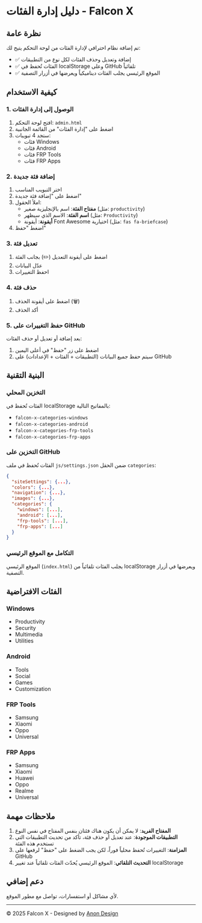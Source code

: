 # دليل إدارة الفئات - Falcon X

## نظرة عامة
تم إضافة نظام احترافي لإدارة الفئات من لوحة التحكم يتيح لك:
- ✅ إضافة وتعديل وحذف الفئات لكل نوع من التطبيقات
- ✅ الفئات تُحفظ في localStorage وعلى GitHub تلقائياً
- ✅ الموقع الرئيسي يجلب الفئات ديناميكياً ويعرضها في أزرار التصفية

## كيفية الاستخدام

### 1. الوصول إلى إدارة الفئات
1. افتح لوحة التحكم: `admin.html`
2. اضغط على "إدارة الفئات" من القائمة الجانبية
3. ستجد 4 تبويبات:
   - فئات Windows
   - فئات Android
   - فئات FRP Tools
   - فئات FRP Apps

### 2. إضافة فئة جديدة
1. اختر التبويب المناسب
2. اضغط على "إضافة فئة جديدة"
3. املأ الحقول:
   - **مفتاح الفئة**: اسم بالإنجليزية صغير (مثل: `productivity`)
   - **اسم الفئة**: الاسم الذي سيظهر (مثل: `Productivity`)
   - **أيقونة**: أيقونة Font Awesome اختيارية (مثل: `fas fa-briefcase`)
4. اضغط "حفظ"

### 3. تعديل فئة
1. اضغط على أيقونة التعديل (✏️) بجانب الفئة
2. عدّل البيانات
3. احفظ التغييرات

### 4. حذف فئة
1. اضغط على أيقونة الحذف (🗑️)
2. أكد الحذف

### 5. حفظ التغييرات على GitHub
بعد إضافة أو تعديل أو حذف الفئات:
1. اضغط على زر "حفظ" في أعلى اليمين
2. سيتم حفظ جميع البيانات (التطبيقات + الفئات + الإعدادات) على GitHub

## البنية التقنية

### التخزين المحلي
الفئات تُحفظ في localStorage بالمفاتيح التالية:
- `falcon-x-categories-windows`
- `falcon-x-categories-android`
- `falcon-x-categories-frp-tools`
- `falcon-x-categories-frp-apps`

### التخزين على GitHub
الفئات تُحفظ في ملف `js/settings.json` ضمن الحقل `categories`:
```json
{
  "siteSettings": {...},
  "colors": {...},
  "navigation": {...},
  "images": {...},
  "categories": {
    "windows": [...],
    "android": [...],
    "frp-tools": [...],
    "frp-apps": [...]
  }
}
```

### التكامل مع الموقع الرئيسي
الموقع الرئيسي (`index.html`) يجلب الفئات تلقائياً من localStorage ويعرضها في أزرار التصفية.

## الفئات الافتراضية

### Windows
- Productivity
- Security
- Multimedia
- Utilities

### Android
- Tools
- Social
- Games
- Customization

### FRP Tools
- Samsung
- Xiaomi
- Oppo
- Universal

### FRP Apps
- Samsung
- Xiaomi
- Huawei
- Oppo
- Realme
- Universal

## ملاحظات مهمة
1. **المفتاح الفريد**: لا يمكن أن يكون هناك فئتان بنفس المفتاح في نفس النوع
2. **التطبيقات الموجودة**: عند تعديل أو حذف فئة، تأكد من تحديث التطبيقات التي تستخدم هذه الفئة
3. **المزامنة**: التغييرات تُحفظ محلياً فوراً، لكن يجب الضغط على "حفظ" لرفعها على GitHub
4. **التحديث التلقائي**: الموقع الرئيسي يُحدّث الفئات تلقائياً عند تغيير localStorage

## دعم إضافي
لأي مشاكل أو استفسارات، تواصل مع مطور الموقع.

---
© 2025 Falcon X - Designed by [Anon Design](https://anon-site.github.io)
